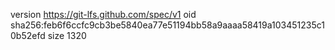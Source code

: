 version https://git-lfs.github.com/spec/v1
oid sha256:feb6f6ccfc9cb3be5840ea77e51194bb58a9aaaa58419a103451235c10b52efd
size 1320
